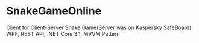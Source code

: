# SnakeGameOnline
Client for Client-Server Snake Game(Server was on Kaspersky SafeBoard). WPF, REST API, .NET Core 3.1, MVVM Pattern

